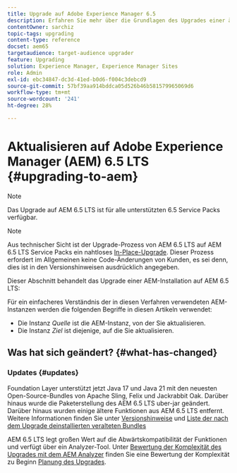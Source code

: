 ```yaml
---
title: Upgrade auf Adobe Experience Manager 6.5
description: Erfahren Sie mehr über die Grundlagen des Upgrades einer älteren Adobe Experience Manager (AEM)-Installation auf AEM 6.5.
contentOwner: sarchiz
topic-tags: upgrading
content-type: reference
docset: aem65
targetaudience: target-audience upgrader
feature: Upgrading
solution: Experience Manager, Experience Manager Sites
role: Admin
exl-id: ebc34847-dc3d-41ed-b0d6-f004c3debcd9
source-git-commit: 57bf39aa914bddca05d526b46b581579965069d6
workflow-type: tm+mt
source-wordcount: '241'
ht-degree: 28%

---
```


# Aktualisieren auf Adobe Experience Manager (AEM) 6.5 LTS {#upgrading-to-aem}

>[!NOTE]
>Das Upgrade auf AEM 6.5 LTS ist für alle unterstützten 6.5 Service Packs verfügbar.

>[!NOTE]
>
>Aus technischer Sicht ist der Upgrade-Prozess von AEM 6.5 LTS auf AEM 6.5 LTS Service Packs ein nahtloses [In-Place-Upgrade](/help/sites-deploying/in-place-upgrade.md). Dieser Prozess erfordert im Allgemeinen keine Code-Änderungen von Kunden, es sei denn, dies ist in den Versionshinweisen ausdrücklich angegeben.

Dieser Abschnitt behandelt das Upgrade einer AEM-Installation auf AEM 6.5 LTS:

<!-- Alexandru: drafting for now 

* [Planning Your Upgrade](/help/sites-deploying/upgrade-planning.md)
* [Assessing the Upgrade Complexity with Pattern Detector](/help/sites-deploying/pattern-detector.md)
* [Backward Compatibility in AEM 6.5](/help/sites-deploying/backward-compatibility.md)
-->

<!--
* [Upgrade Procedure](/help/sites-deploying/upgrade-procedure.md)
* [Upgrading Code and Customizations](/help/sites-deploying/upgrading-code-and-customizations.md)
* [Pre-Upgrade Maintenance Tasks](/help/sites-deploying/pre-upgrade-maintenance-tasks.md)
* [Performing an In-Place Upgrade](/help/sites-deploying/in-place-upgrade.md)
* [Post Upgrade Checks and Troubleshooting](/help/sites-deploying/post-upgrade-checks-and-troubleshooting.md)
* [Sustainable Upgrades](/help/sites-deploying/sustainable-upgrades.md)
* [Lazy Content Migration](/help/sites-deploying/lazy-content-migration.md)

-->

Für ein einfacheres Verständnis der in diesen Verfahren verwendeten AEM-Instanzen werden die folgenden Begriffe in diesen Artikeln verwendet:

* Die Instanz *Quelle* ist die AEM-Instanz, von der Sie aktualisieren.
* Die Instanz *Ziel* ist diejenige, auf die Sie aktualisieren.

## Was hat sich geändert? {#what-has-changed}

### Updates {#updates}

Foundation Layer unterstützt jetzt Java 17 und Java 21 mit den neuesten Open-Source-Bundles von Apache Sling, Felix und Jackrabbit Oak. Darüber hinaus wurde die Paketerstellung des AEM 6.5 LTS uber-jar geändert. Darüber hinaus wurden einige ältere Funktionen aus AEM 6.5 LTS entfernt. Weitere Informationen finden Sie unter [Versionshinweise](/help/release-notes/release-notes.md#whats-new-what-s-new) und [Liste der nach dem Upgrade deinstallierten veralteten Bundles](/help/sites-deploying/obsolete-bundles.md)

AEM 6.5 LTS legt großen Wert auf die Abwärtskompatibilität der Funktionen und verfügt über ein Analyzer-Tool. Unter [Bewertung der Komplexität des Upgrades mit dem AEM Analyzer](/help/sites-deploying/aem-analyzer.md) finden Sie eine Bewertung der Komplexität zu Beginn [Planung des Upgrades](/help/sites-deploying/upgrade-planning.md).
